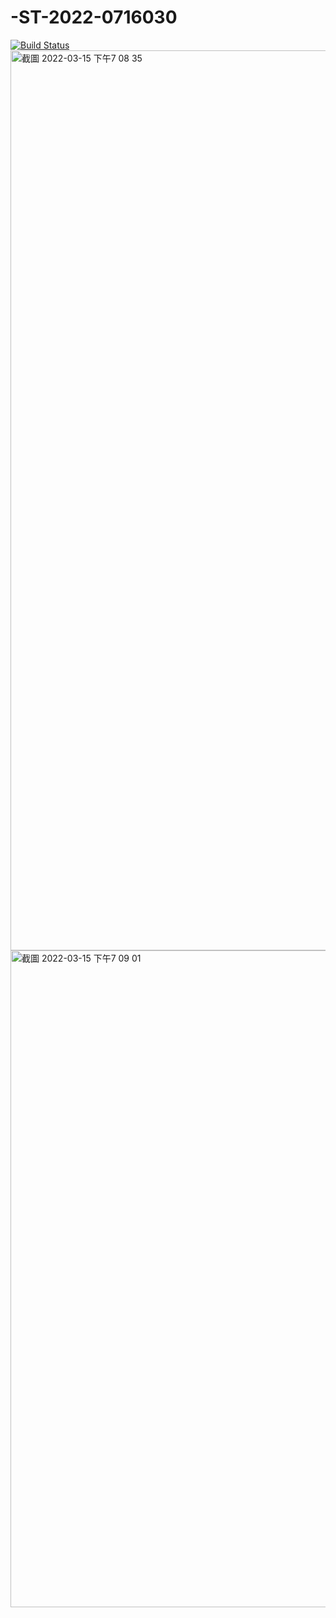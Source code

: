 # -ST-2022-0716030
[![Build Status](https://app.travis-ci.com/Shih-Sian/-ST-2022-0716030.svg?branch=master)](https://app.travis-ci.com/Shih-Sian/-ST-2022-0716030)
<img width="1440" alt="截圖 2022-03-15 下午7 08 35" src="https://user-images.githubusercontent.com/52172379/158365299-9a72055e-1e79-46ac-aa6d-ea7a5240d6d5.png">
<img width="1051" alt="截圖 2022-03-15 下午7 09 01" src="https://user-images.githubusercontent.com/52172379/158365333-3e271bfb-73e4-42e7-aa39-3616d489d612.png">
